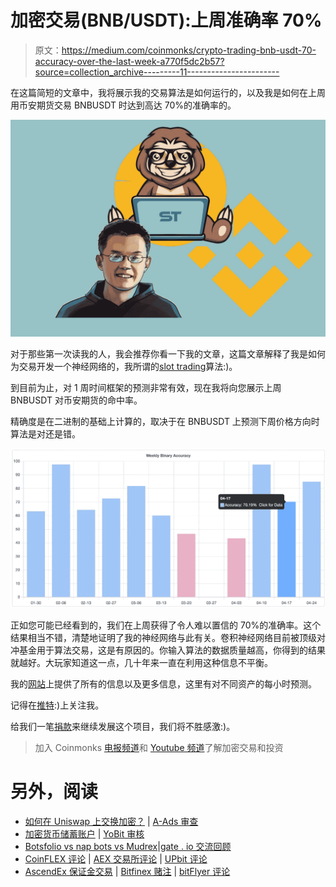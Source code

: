 # 加密交易(BNB/USDT):上周准确率 70%

> 原文：<https://medium.com/coinmonks/crypto-trading-bnb-usdt-70-accuracy-over-the-last-week-a770f5dc2b57?source=collection_archive---------11----------------------->

在这篇简短的文章中，我将展示我的交易算法是如何运行的，以及我是如何在上周用币安期货交易 BNBUSDT 时达到高达 70%的准确率的。

![](img/21180998d3a6c6e7ad264d262180d851.png)

对于那些第一次读我的人，我会推荐你看一下我的文章，这篇文章解释了我是如何为交易开发一个神经网络的，我所谓的[slot trading](/coinmonks/i-developed-a-profitable-trading-algorithm-with-proofs-24d08b1c0298)算法:)。

到目前为止，对 1 周时间框架的预测非常有效，现在我将向您展示上周 BNBUSDT 对币安期货的命中率。

精确度是在二进制的基础上计算的，取决于在 BNBUSDT 上预测下周价格方向时算法是对还是错。

![](img/6f47e09e3b3fd4ba3efc90a8e8f72316.png)

正如您可能已经看到的，我们在上周获得了令人难以置信的 70%的准确率。这个结果相当不错，清楚地证明了我的神经网络与此有关。卷积神经网络目前被顶级对冲基金用于算法交易，这是有原因的。你输入算法的数据质量越高，你得到的结果就越好。大玩家知道这一点，几十年来一直在利用这种信息不平衡。

我的[网站](https://slothtrading.com)上提供了所有的信息以及更多信息，这里有对不同资产的每小时预测。

记得在[推特](https://twitter.com/SlothTradingCom):)上关注我。

给我们一笔[捐款](https://ko-fi.com/slothtrading)来继续发展这个项目，我们将不胜感激:)。

> 加入 Coinmonks [电报频道](https://t.me/coincodecap)和 [Youtube 频道](https://www.youtube.com/c/coinmonks/videos)了解加密交易和投资

# 另外，阅读

*   [如何在 Uniswap 上交换加密？](https://coincodecap.com/swap-crypto-on-uniswap) | [A-Ads 审查](https://coincodecap.com/a-ads-review)
*   [加密货币储蓄账户](/coinmonks/cryptocurrency-savings-accounts-be3bc0feffbf) | [YoBit 审核](/coinmonks/yobit-review-175464162c62)
*   [Botsfolio vs nap bots vs Mudrex](/coinmonks/botsfolio-vs-napbots-vs-mudrex-c81344970c02)|[gate . io 交流回顾](/coinmonks/gate-io-exchange-review-61bf87b7078f)
*   [CoinFLEX 评论](https://coincodecap.com/coinflex-review) | [AEX 交易所评论](https://coincodecap.com/aex-exchange-review) | [UPbit 评论](https://coincodecap.com/upbit-review)
*   [AscendEx 保证金交易](https://coincodecap.com/ascendex-margin-trading) | [Bitfinex 赌注](https://coincodecap.com/bitfinex-staking) | [bitFlyer 评论](https://coincodecap.com/bitflyer-review)